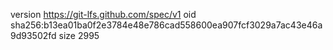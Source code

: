 version https://git-lfs.github.com/spec/v1
oid sha256:b13ea01ba0f2e3784e48e786cad558600ea907fcf3029a7ac43e46a9d93502fd
size 2995

